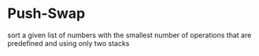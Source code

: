 # Push-Swap
sort a given list of numbers with the smallest number of operations that are predefined and using only two stacks

